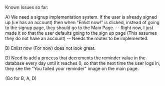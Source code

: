 Known Issues so far:

A) We need a signup implementation system. If the user is already signed up (i.e has an account) then when "Enlist now!" is clicked, instead of going to the signup page, they should go to the Main Page.
    -- Right now, I just made it so that the user defaults going to the sign up page (This assumes they do not have an account)
    -- Needs the routes to be implemented.

B) Enlist now (For now) does not look great. 


D) Need to add a process that decrements the reminder value in the database every day until it reaches 0, so that the next time the user logs in, they see the "You failed your reminder" image on the main page.


(Go for B, A, D)